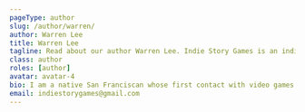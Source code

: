 ```yaml
---
pageType: author
slug: /author/warren/
author: Warren Lee
title: Warren Lee
tagline: Read about our author Warren Lee. Indie Story Games is an indie gaming website focused on games with stories to tell and the developers behind them.
class: author
roles: [author]
avatar: avatar-4
bio: I am a native San Franciscan whose first contact with video games came in the form of my cousin’s Taiwanese Famicom. We would while away the hours playing “Super Ramio Bros” on a cartridge that purported to hold 100 games when in reality some were duplicates with a few lines of code changed to display alternate colors. My second contact with video games came when my father came home with a 486 Dx2 IBM PC clone on which I played the cd-rom version of *The Secret of Monkey Island* and *The 7th Guest* and though the PC was meant for productivity, I used it for anything but. My third contact with video games was in college when I purchased my first Playstation game console and my first game was Dino Crisis. I was originally inspired by borrowing a friend’s Playstation and playing Metal Gear Solid for hours on end.
email: indiestorygames@gmail.com
---
```

